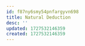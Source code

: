 ```yaml
---
id: f87ny6smy54pnfargyvn698
title: Natural Deduction
desc: ''
updated: 1727532146359
created: 1727532146359
---
```

